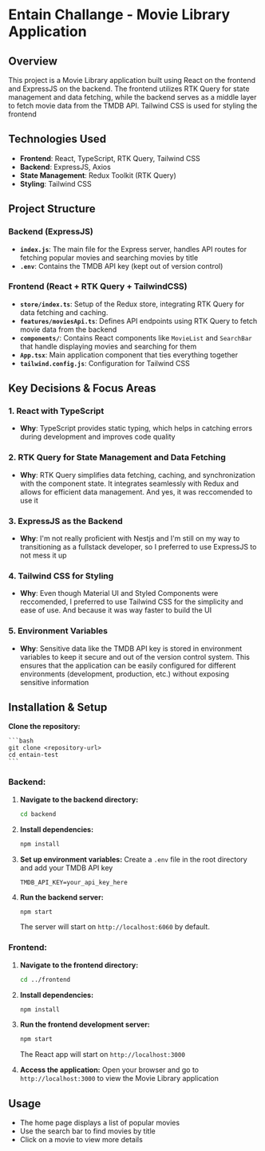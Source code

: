 # Entain Challange - Movie Library Application

## Overview

This project is a Movie Library application built using React on the frontend and ExpressJS on the backend. The frontend utilizes RTK Query for state management and data fetching, while the backend serves as a middle layer to fetch movie data from the TMDB API. Tailwind CSS is used for styling the frontend

## Technologies Used

-   **Frontend**: React, TypeScript, RTK Query, Tailwind CSS
-   **Backend**: ExpressJS, Axios
-   **State Management**: Redux Toolkit (RTK Query)
-   **Styling**: Tailwind CSS

## Project Structure

### Backend (ExpressJS)

-   **`index.js`**: The main file for the Express server, handles API routes for fetching popular movies and searching movies by title
-   **`.env`**: Contains the TMDB API key (kept out of version control)

### Frontend (React + RTK Query + TailwindCSS)

-   **`store/index.ts`**: Setup of the Redux store, integrating RTK Query for data fetching and caching.
-   **`features/moviesApi.ts`**: Defines API endpoints using RTK Query to fetch movie data from the backend
-   **`components/`**: Contains React components like `MovieList` and `SearchBar` that handle displaying movies and searching for them
-   **`App.tsx`**: Main application component that ties everything together
-   **`tailwind.config.js`**: Configuration for Tailwind CSS

## Key Decisions & Focus Areas

### 1. React with TypeScript

-   **Why**: TypeScript provides static typing, which helps in catching errors during development and improves code quality

### 2. RTK Query for State Management and Data Fetching

-   **Why**: RTK Query simplifies data fetching, caching, and synchronization with the component state. It integrates seamlessly with Redux and allows for efficient data management. And yes, it was reccomended to use it

### 3. ExpressJS as the Backend

-   **Why**: I'm not really proficient with Nestjs and I'm still on my way to transitioning as a fullstack developer, so I preferred to use ExpressJS to not mess it up

### 4. Tailwind CSS for Styling

-   **Why**: Even though Material UI and Styled Components were reccomended, I preferred to use Tailwind CSS for the simplicity and ease of use. And because it was way faster to build the UI

### 5. Environment Variables

-   **Why**: Sensitive data like the TMDB API key is stored in environment variables to keep it secure and out of the version control system. This ensures that the application can be easily configured for different environments (development, production, etc.) without exposing sensitive information

## Installation & Setup

**Clone the repository:**

    ```bash
    git clone <repository-url>
    cd entain-test
    ```

### Backend:

1. **Navigate to the backend directory:**

    ```bash
    cd backend
    ```

1. **Install dependencies:**

    ```bash
    npm install
    ```

1. **Set up environment variables:**
   Create a `.env` file in the root directory and add your TMDB API key

    ```
    TMDB_API_KEY=your_api_key_here
    ```

1. **Run the backend server:**
    ```bash
    npm start
    ```
    The server will start on `http://localhost:6060` by default.

### Frontend:

1. **Navigate to the frontend directory:**

    ```bash
    cd ../frontend
    ```

2. **Install dependencies:**

    ```bash
    npm install
    ```

3. **Run the frontend development server:**

    ```bash
    npm start
    ```

    The React app will start on `http://localhost:3000`

4. **Access the application:**
   Open your browser and go to `http://localhost:3000` to view the Movie Library application

## Usage

-   The home page displays a list of popular movies
-   Use the search bar to find movies by title
-   Click on a movie to view more details
